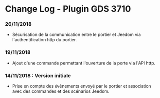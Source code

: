 # Change Log - Plugin GDS 3710

### 26/11/2018
- Sécurisation de la communication entre le portier et Jeedom via l'authentification http du portier.

### 19/11/2018
- Ajout d'une commande permettant l'ouverture de la porte via l'API http.

### 14/11/2018 : Version initiale
- Prise en compte des évènements envoyé par le portier et association avec des commandes et des scénarios Jeedom.

